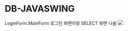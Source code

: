 # DB-JAVASWING
LoginForm.MainForm 로그인 화면이랑 SELECT 화면 나옴
<img src = "https://search.naver.com/search.naver?sm=tab_hty.top&where=image&query=BT21+TATA&oquery=TATA&tqi=UUNKsdprvhGssA04lp8ssssssE0-163302#">


